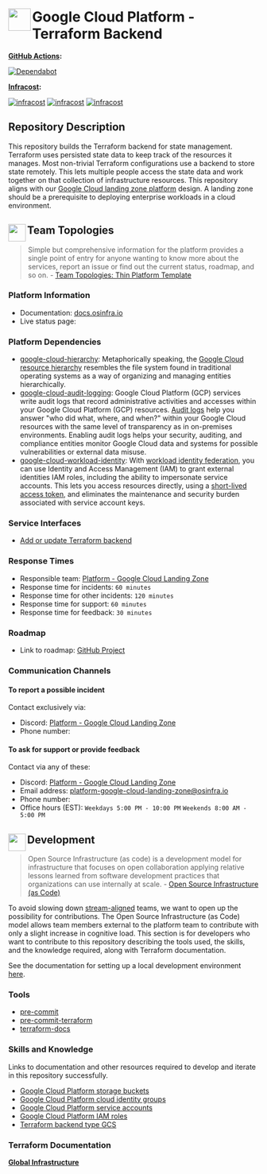 # <img align="left" width="45" height="45" src="https://user-images.githubusercontent.com/1610100/197364816-35422195-84cf-4c2e-8c02-73570faf445d.png"> Google Cloud Platform - Terraform Backend

**[GitHub Actions](https://github.com/osinfra-io/google-cloud-terraform-backend/actions):**

[![Dependabot](https://github.com/osinfra-io/google-cloud-terraform-backend/actions/workflows/dependabot.yml/badge.svg)](https://github.com/osinfra-io/google-cloud-terraform-backend/actions/workflows/dependabot.yml)

**[Infracost](https://www.infracost.io):**

[![infracost](https://img.shields.io/endpoint?label=Sandbox%20Infrastructure%20Global&url=https://dashboard.api.infracost.io/shields/json/cbeecfe3-576f-4553-984c-e451a575ee47/repos/9c3ee651-0722-41fc-8486-1a44637bd381/branch/af4debc9-dbda-4648-97ba-42a664cd3856/google-cloud-terraform-backend%2520-%2520Sandbox%2520Infrastructure%253A%2520Global)](https://dashboard.infracost.io/org/osinfra-io/repos/9c3ee651-0722-41fc-8486-1a44637bd381) [![infracost](https://img.shields.io/endpoint?label=Non-Production%20Infrastructure%20Global&url=https://dashboard.api.infracost.io/shields/json/cbeecfe3-576f-4553-984c-e451a575ee47/repos/9c3ee651-0722-41fc-8486-1a44637bd381/branch/af4debc9-dbda-4648-97ba-42a664cd3856/google-cloud-terraform-backend%2520-%2520Non-Production%2520Infrastructure%253A%2520Global)](https://dashboard.infracost.io/org/osinfra-io/repos/9c3ee651-0722-41fc-8486-1a44637bd381) [![infracost](https://img.shields.io/endpoint?label=Production%20Infrastructure%20Global&url=https://dashboard.api.infracost.io/shields/json/cbeecfe3-576f-4553-984c-e451a575ee47/repos/9c3ee651-0722-41fc-8486-1a44637bd381/branch/af4debc9-dbda-4648-97ba-42a664cd3856/google-cloud-terraform-backend%2520-%2520Production%2520Infrastructure%253A%2520Global)](https://dashboard.infracost.io/org/osinfra-io/repos/9c3ee651-0722-41fc-8486-1a44637bd381)

## Repository Description

This repository builds the Terraform backend for state management. Terraform uses persisted state data to keep track of the resources it manages. Most non-trivial Terraform configurations use a backend to store state remotely. This lets multiple people access the state data and work together on that collection of infrastructure resources. This repository aligns with our [Google Cloud landing zone platform](https://docs.osinfra.io/google-cloud-platform/landing-zone) design. A landing zone should be a prerequisite to deploying enterprise workloads in a cloud environment.

## <img align="left" width="35" height="35" src="https://user-images.githubusercontent.com/1610100/209340481-2a74c148-f10d-4192-8eae-c88645663824.png"> Team Topologies

>Simple but comprehensive information for the platform provides a single point of entry for anyone wanting to know more about the services, report an issue or find out the current status, roadmap, and so on. - [Team Topologies: Thin Platform Template](https://github.com/TeamTopologies/Thin-Platform-template)

### Platform Information

- Documentation: [docs.osinfra.io](https://docs.osinfra.io/google-cloud-platform/landing-zone)
- Live status page:

### Platform Dependencies

- [google-cloud-hierarchy](https://github.com/osinfra-io/google-cloud-hierarchy): Metaphorically speaking, the [Google Cloud resource hierarchy](https://cloud.google.com/resource-manager/docs/cloud-platform-resource-hierarchy) resembles the file system found in traditional operating systems as a way of organizing and managing entities hierarchically.
- [google-cloud-audit-logging](https://github.com/osinfra-io/google-cloud-audit-logging): Google Cloud Platform (GCP) services write audit logs that record administrative activities and accesses within your Google Cloud Platform (GCP) resources. [Audit logs](https://cloud.google.com/logging/docs/audit) help you answer "who did what, where, and when?" within your Google Cloud resources with the same level of transparency as in on-premises environments. Enabling audit logs helps your security, auditing, and compliance entities monitor Google Cloud data and systems for possible vulnerabilities or external data misuse.
- [google-cloud-workload-identity](https://github.com/osinfra-io/google-cloud-workload-identity): With [workload identity federation](https://cloud.google.com/iam/docs/workload-identity-federation), you can use Identity and Access Management (IAM) to grant external identities IAM roles, including the ability to impersonate service accounts. This lets you access resources directly, using a [short-lived access token](https://cloud.google.com/iam/docs/create-short-lived-credentials-direct), and eliminates the maintenance and security burden associated with service account keys.

### Service Interfaces

- [Add or update Terraform backend](https://github.com/osinfra-io/google-cloud-terraform-backend/issues/new?assignees=&labels=enhancement%2Cgood+first+issue&template=add-update-backend.yml&title=Add+or+update+Terraform+backend)

### Response Times

- Responsible team: [Platform - Google Cloud Landing Zone](https://github.com/orgs/osinfra-io/teams/google-cloud-platform-team)
- Response time for incidents: `60 minutes`
- Response time for other incidents: `120 minutes`
- Response time for support:  `60 minutes`
- Response time for feedback: `30 minutes`

### Roadmap

- Link to roadmap: [GitHub Project](https://github.com/orgs/osinfra-io/projects/1/views/7)

### Communication Channels

#### To report a possible incident

Contact exclusively via:

- Discord: [Platform - Google Cloud Landing Zone](https://discord.gg/YPg4AmMDvF)
- Phone number:

#### To ask for support or provide feedback

Contact via any of these:

- Discord: [Platform - Google Cloud Landing Zone](https://discord.gg/YPg4AmMDvF)
- Email address: [platform-google-cloud-landing-zone@osinfra.io](mailto:platform-google-cloud-landing-zone@osinfra.io)
- Phone number:
- Office hours (EST): `Weekdays 5:00 PM - 10:00 PM` `Weekends 8:00 AM - 5:00 PM`

## <img align="left" width="35" height="35" src="https://user-images.githubusercontent.com/1610100/209029142-410349b7-4b22-40a9-9d4d-729f07e2b4a2.png"> Development

>Open Source Infrastructure (as code) is a development model for infrastructure that focuses on open collaboration applying relative lessons learned from software development practices that organizations can use internally at scale. - [Open Source Infrastructure (as Code)](https://www.osinfra.io)

To avoid slowing down [stream-aligned](https://teamtopologies.com/key-concepts) teams, we want to open up the possibility for contributions. The Open Source Infrastructure (as Code) model allows team members external to the platform team to contribute with only a slight increase in cognitive load. This section is for developers who want to contribute to this repository describing the tools used, the skills, and the knowledge required, along with Terraform documentation.

See the documentation for setting up a local development environment [here](https://docs.osinfra.io/development-setup).

### Tools

- [pre-commit](https://github.com/pre-commit/pre-commit)
- [pre-commit-terraform](https://github.com/antonbabenko/pre-commit-terraform)
- [terraform-docs](https://github.com/terraform-docs/terraform-docs)

### Skills and Knowledge

Links to documentation and other resources required to develop and iterate in this repository successfully.

- [Google Cloud Platform storage buckets](https://cloud.google.com/storage/docs/key-terms#buckets)
- [Google Cloud Platform cloud identity groups](https://cloud.google.com/identity/docs/concepts/groups)
- [Google Cloud Platform service accounts](https://cloud.google.com/iam/docs/service-accounts)
- [Google Cloud Platform IAM roles](https://cloud.google.com/iam/docs/understanding-roles)
- [Terraform backend type GCS](https://developer.hashicorp.com/terraform/language/settings/backends/gcs)

### Terraform Documentation

[**Global Infrastructure**](global/infra/README.md)

